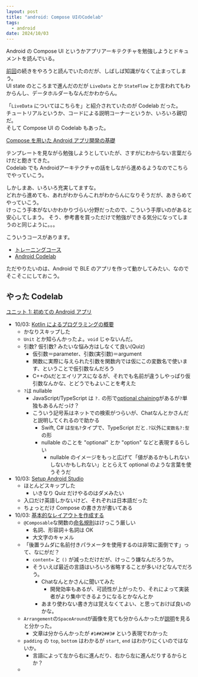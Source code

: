 ```yaml
---
layout: post
title: "android: Compose UIのCodelab"
tags:
  - android
date: 2024/10/03
---
```


Android の Compose UI というかアプリアーキテクチャを勉強しようとドキュメントを読んでいる。

[前回](20241002-and.md)の続きをやろうと読んでいたのだが、しばしば知識がなくて止まってしまう。  
UI state のところまで進んだのだが `LiveData` とか `StateFlow` とか言われてもわからんし、データホルダーもなんだかわからん。

「`LiveData` についてはこちらを」と紹介されていたのが Codelab だった。  
チュートリアルというか、コードによる説明コーナーというか、いろいろ親切だ。  
そして Compose UI の Codelab もあった。

[Compose を用いた Android アプリ開発の基礎](https://developer.android.com/courses/android-basics-compose/course?hl=ja)

テンプレートを見ながら勉強しようとしていたが、さすがにわからない言葉だらけだと飽きてきた。  
Codelab でも Androidアーキテクチャの話をしながら進めるようなのでこちらでやっていこう。

しかしまあ、いろいろ充実してますな。  
どれから進めても、あれがわからんこれがわからんになりそうだが、あきらめてやっていこう。  
けっこう手本がないかわかりづらい分野だったので、こういう手厚いのがあると安心してしまう。
そう、参考書を買っただけで勉強ができる気分になってしまうのと同じように。。。

こういうコースがあります。

* [トレーニングコース](https://developer.android.com/courses?hl=ja)
* [Android Codelab](https://developer.android.com/get-started/codelabs?hl=ja)

ただやりたいのは、Android で BLE のアプリを作って動かしてみたい、なのでそこそこにしておこう。

## やった Codelab

[ユニット 1: 初めての Android アプリ](https://developer.android.com/courses/android-basics-compose/unit-1?hl=ja)

* 10/03: [Kotlin によるプログラミングの概要](https://developer.android.com/courses/pathways/android-basics-compose-unit-1-pathway-1?hl=ja)
  * かなりスキップした
  * `Unit` とか知らんかったよ。`void` じゃないんだ。
  * 引数? 仮引数? みたいな悩み方はしなくて良い(Quiz)
    * 仮引数＝parameter、引数(実引数)＝argument
    * 関数に実際に与えられた引数を関数内では仮にこの変数名で使います、ということで仮引数なんだろう
    * C++の`&`だとエイリアスになるが、それでも名前が違うしやっぱり仮引数なんかな、とどうでもよいことを考えた
  * `?`は nullable
    * JavaScript/TypeScript は `?.` の形で[optional chaining](https://developer.mozilla.org/en-US/docs/Web/JavaScript/Reference/Operators/Optional_chaining)があるが`?`単独もあるんだっけ？
    * こういう記号系はネットでの検索がつらいが、Chatなんとかさんだと説明してくれるので助かる
      * Swift, C# は`型名?`タイプで、TypeScript だと`.?`以外に`変数名?:型`の形
      * nullable のことを "optional" とか "option" などと表現するらしい
        * nullable のイメージをもっと広げて「値があるかもしれないしないかもしれない」ととらえて optional のような言葉を使うそうだ
* 10/03: [Setup Android Studio](https://developer.android.com/courses/pathways/android-basics-compose-unit-1-pathway-2)
  * ほとんどスキップした
    * いきなり Quiz だけやるのはダメみたい
  * 入口だけ英語しかないけど、それぞれは日本語だった
  * ちょっとだけ Compose の書き方が書いてある
* 10/03: [基本的なレイアウトを作成する](https://developer.android.com/courses/pathways/android-basics-compose-unit-1-pathway-3?hl=ja)
  * `@Composable`な関数の[命名規則](https://github.com/androidx/androidx/blob/androidx-main/compose/docs/compose-api-guidelines.md#naming-unit-composable-functions-as-entities)はけっこう厳しい
    * 名詞、形容詞＋名詞は OK
    * 大文字のキャメル
  * 「後置ラムダに名前付きパラメータを使用するのは非常に面倒です」って、なにがだ？
    * `content=` と `()` が減っただけだが、けっこう嫌なんだろうか。
    * そういえば最近の言語はいろいろ省略することが多いけどなんでだろう。
      * Chatなんとかさんに聞いてみた
        * 開発効率もあるが、可読性が上がったり、それによって実装者がより集中できるようになるとかなんとか
      * あまり使わない書き方は覚えなくてよい、と思っておけば良いのかな。
  * `Arrangement`の`SpaceAround`が画像を見ても分からんかったが[説明](https://developer.android.com/reference/kotlin/androidx/compose/foundation/layout/Arrangement#SpaceAround())を見ると分かった。
    * 文章は分からんかったが `#1##2##3#` という表現でわかった
  * `padding` の `top`, `bottom` はわかるが `start`, `end` はわかりにくいのではないか。
    * 言語によって左から右に進んだり、右から左に進んだりするからとか？
  * 
